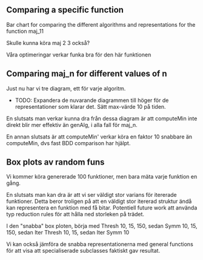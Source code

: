 
## Comparing a specific function

Bar chart for comparing the different algorithms and representations for the function maj_11

Skulle kunna köra maj 2 3 också?

Våra optimeringar verkar funka bra för den här funktionen

## Comparing maj_n for different values of n

Just nu har vi tre diagram, ett för varje algoritm.

- TODO: Expandera de nuvarande diagrammen till höger för de representationer som klarar det. Sätt max-värde 10 på tiden.

En slutsats man verkar kunna dra från dessa diagram är att computeMin inte direkt blir mer effektiv än genAlg, i alla fall för maj_n.

En annan slutsats är att computeMin' verkar köra en faktor 10 snabbare än computeMin, dvs fast BDD comparison har hjälpt.

## Box plots av random funs

Vi kommer köra genererade 100 funktioner, men bara mäta varje funktion en gång.

En slutsats man kan dra är att vi ser väldigt stor varians för itererade funktioner. Detta beror troligen på att en väldigt stor itererad struktur ändå kan representera en funktion med få bitar. Potentiell future work att använda typ reduction rules för att hålla ned storleken på trädet.

I den "snabba" box ploten, börja med Thresh 10, 15, 150, sedan Symm 10, 15, 150, sedan Iter Thresh 10, 15, sedan Iter Symm 10

Vi kan också jämföra de snabba representationerna med general functions för att visa att specialiserade subclasses faktiskt gav resultat.